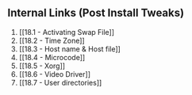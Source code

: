 ## Internal Links (Post Install Tweaks)

1. [[18.1 - Activating Swap File]]
2. [[18.2 - Time Zone]]
3. [[18.3 - Host name & Host file]]
4. [[18.4 - Microcode]]
5. [[18.5 - Xorg]]
6. [[18.6 - Video Driver]]
7. [[18.7 - User directories]]

